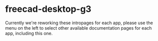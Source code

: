 # freecad-desktop-g3

Currently we're reworking these intropages for each app, please use the menu on the left to select other available documentation pages for each app, including this one.
